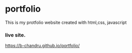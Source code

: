 # portfolio 

This is my protfolio website created with html,css, javascript


### live site.  

https://b-chandru.github.io/portfolio/
